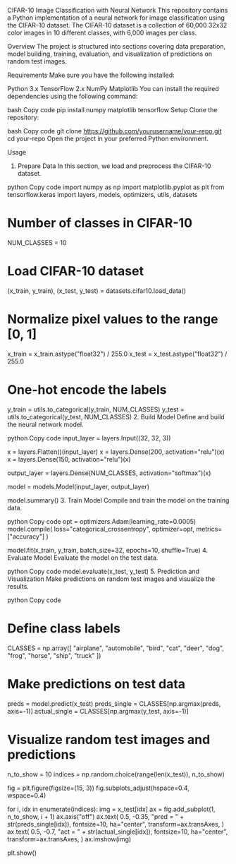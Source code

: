 CIFAR-10 Image Classification with Neural Network
This repository contains a Python implementation of a neural network for image classification using the CIFAR-10 dataset. The CIFAR-10 dataset is a collection of 60,000 32x32 color images in 10 different classes, with 6,000 images per class.

Overview
The project is structured into sections covering data preparation, model building, training, evaluation, and visualization of predictions on random test images.

Requirements
Make sure you have the following installed:

Python 3.x
TensorFlow 2.x
NumPy
Matplotlib
You can install the required dependencies using the following command:

bash
Copy code
pip install numpy matplotlib tensorflow
Setup
Clone the repository:

bash
Copy code
git clone https://github.com/yourusername/your-repo.git
cd your-repo
Open the project in your preferred Python environment.

Usage
1. Prepare Data
In this section, we load and preprocess the CIFAR-10 dataset.

python
Copy code
import numpy as np
import matplotlib.pyplot as plt
from tensorflow.keras import layers, models, optimizers, utils, datasets

# Number of classes in CIFAR-10
NUM_CLASSES = 10

# Load CIFAR-10 dataset
(x_train, y_train), (x_test, y_test) = datasets.cifar10.load_data()

# Normalize pixel values to the range [0, 1]
x_train = x_train.astype("float32") / 255.0
x_test = x_test.astype("float32") / 255.0

# One-hot encode the labels
y_train = utils.to_categorical(y_train, NUM_CLASSES)
y_test = utils.to_categorical(y_test, NUM_CLASSES)
2. Build Model
Define and build the neural network model.

python
Copy code
input_layer = layers.Input((32, 32, 3))

x = layers.Flatten()(input_layer)
x = layers.Dense(200, activation="relu")(x)
x = layers.Dense(150, activation="relu")(x)

output_layer = layers.Dense(NUM_CLASSES, activation="softmax")(x)

model = models.Model(input_layer, output_layer)

model.summary()
3. Train Model
Compile and train the model on the training data.

python
Copy code
opt = optimizers.Adam(learning_rate=0.0005)
model.compile(
    loss="categorical_crossentropy", optimizer=opt, metrics=["accuracy"]
)

model.fit(x_train, y_train, batch_size=32, epochs=10, shuffle=True)
4. Evaluate Model
Evaluate the model on the test data.

python
Copy code
model.evaluate(x_test, y_test)
5. Prediction and Visualization
Make predictions on random test images and visualize the results.

python
Copy code
# Define class labels
CLASSES = np.array([
    "airplane", "automobile", "bird", "cat", "deer",
    "dog", "frog", "horse", "ship", "truck"
])

# Make predictions on test data
preds = model.predict(x_test)
preds_single = CLASSES[np.argmax(preds, axis=-1)]
actual_single = CLASSES[np.argmax(y_test, axis=-1)]

# Visualize random test images and predictions
n_to_show = 10
indices = np.random.choice(range(len(x_test)), n_to_show)

fig = plt.figure(figsize=(15, 3))
fig.subplots_adjust(hspace=0.4, wspace=0.4)

for i, idx in enumerate(indices):
    img = x_test[idx]
    ax = fig.add_subplot(1, n_to_show, i + 1)
    ax.axis("off")
    ax.text(
        0.5,
        -0.35,
        "pred = " + str(preds_single[idx]),
        fontsize=10,
        ha="center",
        transform=ax.transAxes,
    )
    ax.text(
        0.5,
        -0.7,
        "act = " + str(actual_single[idx]),
        fontsize=10,
        ha="center",
        transform=ax.transAxes,
    )
    ax.imshow(img)

plt.show()
